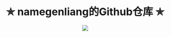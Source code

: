 <h1 align="center"> ✯ namegenliang的Github仓库 ✯ </h1>
<div align=center>
<img src=https://github-readme-stats.vercel.app/api?username=namegenliang&show_icons=true&theme=merko>
</div>

<!---
namegenliang/namegenliang is a ✨ special ✨ repository because its `README.md` (this file) appears on your GitHub profile.
You can click the Preview link to take a look at your changes.
--->

